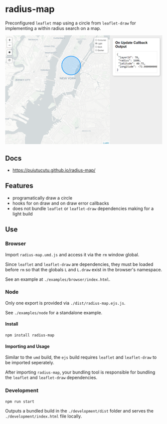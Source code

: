 # radius-map

Preconfigured `leaflet` map using a circle from `leaflet-draw` for implementing a within radius search on a map.
 
![screenshot](screenshots/screenshot.png)

## Docs

* https://puiutucutu.github.io/radius-map/

## Features

* programatically draw a circle
* hooks for on draw and on draw error callbacks
* does not bundle `leaflet` or `leaflet-draw` dependencies making for a light build

## Use

### Browser

Import `radius-map.umd.js` and access it via the `rm` window global.

Since `leaflet` and `leaflet-draw` are dependencies, they must be loaded before `rm` so that the globals `L` and `L.draw` exist in the browser's namespace.

See an example at `./examples/browser/index.html`.

### Node

Only one export is provided via `./dist/radius-map.ejs.js`.  

See `./examples/node` for a standalone example.

#### Install

```
npm install radius-map
```

#### Importing and Usage

Similar to the `umd` build, the `ejs` build requires `leaflet` and `leaflet-draw` to be imported seperately.

After importing `radius-map`, your bundling tool is responsible for bundling the `leaflet` and `leaflet-draw` dependencies.

### Development

```
npm run start
```

Outputs a bundled build in the `./development/dist` folder and serves the `./development/index.html` file locally. 
